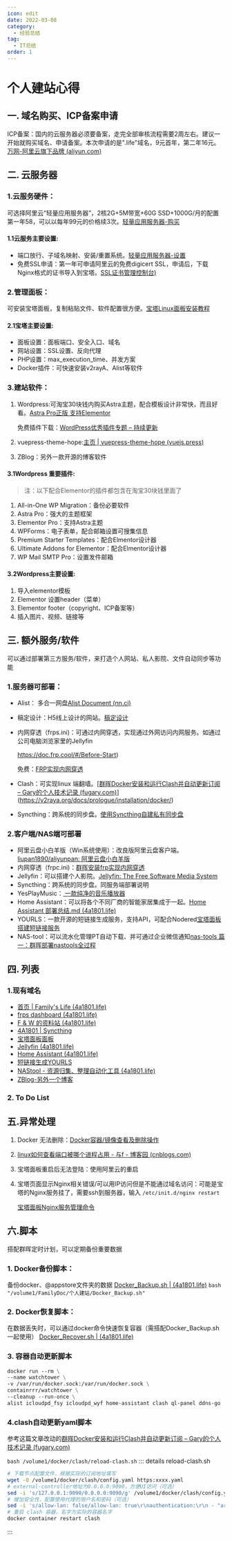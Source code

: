 ```yaml
---
icon: edit
date: 2022-03-08
category:
  - 经验总结
tag:
  - IT总结
order: 1
---
```

# 个人建站心得

## 一. 域名购买、ICP备案申请

ICP备案：国内的云服务器必须要备案，走完全部审核流程需要2周左右。建议一开始就购买域名、申请备案。本次申请的是".life"域名，9元首年，第二年16元。[万网-阿里云旗下品牌 (aliyun.com)](https://wanwang.aliyun.com/)

## 二. 云服务器

### 1.云服务硬件：

可选择阿里云“轻量应用服务器”，2核2G+5M带宽+60G SSD+1000G/月的配置第一年58，可以以每年99元的价格续3次。[轻量应用服务器-购买](https://www.aliyun.com/product/swas?spm=5176.15201764.0.dswas_ZjqNavbar_product_detail.3003778bRWs3Bt)

#### 1.1云服务主要设置:

- 端口放行、子域名映射、安装/重置系统。[轻量应用服务器-设置](https://account.aliyun.com/login/login.htm?oauth_callback=https%3A%2F%2Fswas.console.aliyun.com%2F&lang=zh)
- 免费SSL申请：第一年可申请阿里云的免费digicert SSL，申请后，下载Nginx格式的证书导入到宝塔。[SSL证书管理控制台)](https://yundun.console.aliyun.com/?spm=5176.12818093.ProductAndService--ali--widget-home-product-recent.dre3.5adc16d0fyWge2&p=cas#/certExtend/free)

### 2.管理面板：

可安装宝塔面板，复制粘贴文件、软件配置很方便。[宝塔Linux面板安装教程](https://www.bt.cn/bbs/thread-19376-1-1.html)

#### 2.1宝塔主要设置:

- 面板设置：面板端口、安全入口、域名
- 网站设置：SSL设置、反向代理
- PHP设置：max_execution_time、并发方案
- Docker插件：可快速安装v2rayA、Alist等软件

### 3.建站软件：

1. Wordpress:可淘宝30块钱内购买Astra主题，配合模板设计非常快，而且好看。[Astra Pro正版 支持Elementor](https://item.taobao.com/item.htm?id=616572811389)

   免费插件下载：[WordPress优秀插件专题 – 持续更新](https://www.zhanzhangb.com/wordpress-plugin-updates)
2. vuepress-theme-hope:[主页 | vuepress-theme-hope (vuejs.press)](https://theme-hope.vuejs.press/zh/)
3. ZBlog：另外一款开源的博客软件

#### 3.1Wordpress 重要插件:

> 注：以下配合Elementor的插件都包含在淘宝30块钱里面了

1. All-in-One WP Migration：备份必要软件
2. Astra Pro：强大的主题框架
3. Elementor Pro：支持Astra主题
4. WPForms：电子表单，配合邮箱设置可搜集信息
5. Premium Starter Templates：配合Elmentor设计器
6. Ultimate Addons for Elementor：配合Elmentor设计器
7. WP Mail SMTP Pro：设置发件邮箱

#### 3.2Wordpress主要设置:

1. 导入elementor模板
2. Elementor 设置header（菜单）
3. Elementor footer（copyright、ICP备案等）
4. 插入图片、视频、链接等

## 三. 额外服务/软件

   可以通过部署第三方服务/软件，来打造个人网站、私人影院、文件自动同步等功能

### 1.服务器可部署：

- Alist： 多合一网盘[Alist Document (nn.ci)](https://alist-doc.nn.ci/)
- 稿定设计：H5线上设计的网站。[稿定设计](https://www.gaoding.com/)
- 内网穿透（frps.ini)：可通过内网穿透，实现通过外网访问内网服务。如通过公司电脑浏览家里的Jellyfin

  https://doc.frp.cool/#/Before-Start)

  免费：[FRP实现内网穿透](https://zhuanlan.zhihu.com/p/379682462)
- Clash：可实现linux 端翻墙。[[群晖Docker安装和运行Clash并自动更新订阅 – Gary的个人技术记录 (fugary.com)](https://fugary.com/?p=363)](https://v2raya.org/docs/prologue/installation/docker/)
- Syncthing：跨系统的同步盘。[使用Syncthing自建私有同步盘](https://cloud.tencent.com/developer/article/1719049)

### 2.客户端/NAS端可部署

- 阿里云盘小白羊版（Win系统使用）：改良版阿里云盘客户端。[liupan1890/aliyunpan: 阿里云盘小白羊版](https://github.com/liupan1890/aliyunpan)
- 内网穿透（frpc.ini)：[群晖安装frp实现内网穿透](https://blog.csdn.net/iduzy/article/details/122632819)
- Jellyfin：可以搭建个人影院。[Jellyfin: The Free Software Media System](https://jellyfin.org/downloads/)
- Syncthing：跨系统的同步盘。同服务端部署说明
- YesPlayMusic：[ 一款纯净的音乐播放器](https://www.baidu.com/link?url=TIOyqtxO1jmDypL1DP7hsKsdriETQVVqe22WxK_40eMatgkhlbSfoUXGMvE_d97M&wd=&eqid=c227f931000014e80000000662909d38)
- Home Assistant：可以将各个不同厂商的智能家居集成于一起。[Home Assistant 部署总结.md (4a1801.life)](https://pan.4a1801.life/Onedrive-swu/%E4%B8%AA%E4%BA%BA%E5%BB%BA%E7%AB%99/Home%20Assistant/Home%20Assistant%20%E9%83%A8%E7%BD%B2%E6%80%BB%E7%BB%93.md)
- YOURLS：一款开源的短链接生成服务，支持API，可配合Nodered[宝塔面板搭建短链接服务](https://blog.lza59.com/archives/yourls.html)
- NAS-tool：可以流水化管理PT自动下载、并可通过企业微信通知[nas-tools 篇一：群晖部署nastools全过程](https://post.smzdm.com/p/awz9zx7m/)

## 四. 列表

### 1.现有域名

- [首页 | Family&#39;s Life (4a1801.life)](https://www.4a1801.life/)
- [frps dashboard (4a1801.life)](https://frp.4a1801.life/static/#/)
- [F &amp; W 的资料站 (4a1801.life)](https://pan.4a1801.life/)
- [4A1801 | Syncthing](https://sync.4a1801.life/)
- [宝塔面板面板](https://bt.4a1801.life/)
- [Jellyfin (4a1801.life)](https://media.4a1801.life/web/index.html#!/home.html)
- [Home Assistant (4a1801.life)](https://device.4a1801.life/lovelace/default_view)
- [短链接生成YOURLS](http://short.4a1801.life/admin/index.php)
- [NAStool - 资源归集、整理自动化工具 (4a1801.life)](https://web.4a1801.life/)
- [ZBlog-另外一个博客](http://blog.4a1801.life/)

### 2. To Do List

## 五.异常处理

1. Docker 无法删除：[Docker容器/镜像查看及删除操作](https://www.cnblogs.com/apollo1616/p/10320755.html)
2. [linux如何查看端口被哪个进程占用 - 与f - 博客园 (cnblogs.com)](https://www.cnblogs.com/fps2tao/p/10042553.html)
3. 宝塔面板重启后无法登陆：使用阿里云的重启
4. 宝塔页面显示Nginx相关错误/可以用IP访问但是不能通过域名访问：可能是宝塔的Nginx服务挂了，需要ssh到服务器，输入 `/etc/init.d/nginx restart`

   [宝塔面板Nginx服务管理命令](https://vps.yangmao.info/90365.html)

## 六.脚本

搭配群晖定时计划，可以定期备份重要数据

### 1. Docker备份脚本：

备份docker、@appstore文件夹的数据
  [Docker_Backup.sh | (4a1801.life)](https://pan.4a1801.life:11443/NAS/%E4%B8%AA%E4%BA%BA%E5%BB%BA%E7%AB%99/Docker_Backup.sh)
  `bash "/volume1/FamilyDoc/个人建站/Docker_Backup.sh"`

### 2. Docker恢复脚本：

在数据丢失时，可以通过docker命令快速恢复容器（需搭配Docker_Backup.sh一起使用）
   [Docker_Recover.sh | (4a1801.life)](hhttps://pan.4a1801.life:11443/NAS/%E4%B8%AA%E4%BA%BA%E5%BB%BA%E7%AB%99/Docker_Recover.sh)

### 3. 容器自动更新脚本

```dockerfile
docker run --rm \
--name watchtower \
-v /var/run/docker.sock:/var/run/docker.sock \
containrrr/watchtower \
--cleanup --run-once \
alist icloudpd_fsy icloudpd_wyf home-assistant clash ql-panel ddns-go
```

### 4.clash自动更新yaml脚本

参考这篇文章改动的[群晖Docker安装和运行Clash并自动更新订阅 – Gary的个人技术记录 (fugary.com)](https://fugary.com/?p=363)

`bash /volume1/docker/clash/reload-clash.sh`
::: details reload-clash.sh

```sh
# 下载节点配置文件，根据实际的订阅地址填写
wget -O /volume1/docker/clash/config.yaml https:xxxx.yaml
# external-controller地址为0.0.0.0:9090，方便UI访问（可选）
sed -i 's/127.0.0.1:9090/0.0.0.0:9090/g' /volume1/docker/clash/config.yaml
# 增加安全性，配置使用代理的用户名和密码（可选）
sed -i 's/allow-lan: false/allow-lan: true\r\nauthentication:\r\n - "arthXXy:FsXXXX15."\r\n/g' /volume1/docker/clash/config.yaml
# 重启 clash 容器，名字为实际的容器名字
docker container restart clash
```

:::
